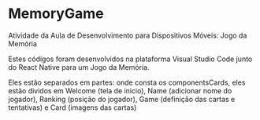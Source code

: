 # MemoryGame
Atividade da Aula de Desenvolvimento para Dispositivos Móveis: Jogo da Memória

Estes códigos foram desenvolvidos na plataforma Visual Studio Code junto do React Native para um Jogo da Memória. 

Eles estão separados em partes: onde consta os componentsCards, eles estão dividos em Welcome (tela de inicio), Name (adicionar nome do jogador), Ranking (posição do jogador), Game (definição das cartas e tentativas) e Card (imagens das cartas)
